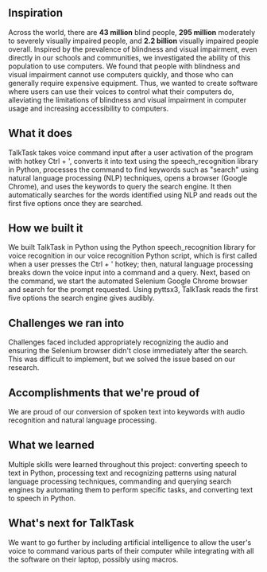 ## Inspiration
Across the world, there are **43 million** blind people, **295 million** moderately to severely visually impaired people, and **2.2 billion** visually impaired people overall. Inspired by the prevalence of blindness and visual impairment, even directly in our schools and communities, we investigated the ability of this population to use computers. We found that people with blindness and visual impairment cannot use computers quickly, and those who can generally require expensive equipment. Thus, we wanted to create software where users can use their voices to control what their computers do, alleviating the limitations of blindness and visual impairment in computer usage and increasing accessibility to computers.

## What it does
TalkTask takes voice command input after a user activation of the program with hotkey Ctrl + ', converts it into text using the speech_recognition library in Python, processes the command to find keywords such as "search" using natural language processing (NLP) techniques, opens a browser (Google Chrome), and uses the keywords to query the search engine. It then automatically searches for the words identified using NLP and reads out the first five options once they are searched.

## How we built it
We built TalkTask in Python using the Python speech_recognition library for voice recognition in our voice recognition Python script, which is first called when a user presses the Ctrl + ' hotkey; then, natural language processing breaks down the voice input into a command and a query. Next, based on the command, we start the automated Selenium Google Chrome browser and search for the prompt requested. Using pyttsx3, TalkTask reads the first five options the search engine gives audibly.

## Challenges we ran into
Challenges faced included appropriately recognizing the audio and ensuring the Selenium browser didn't close immediately after the search. This was difficult to implement, but we solved the issue based on our research.

## Accomplishments that we're proud of
We are proud of our conversion of spoken text into keywords with audio recognition and natural language processing.

## What we learned
Multiple skills were learned throughout this project: converting speech to text in Python, processing text and recognizing patterns using natural language processing techniques, commanding and querying search engines by automating them to perform specific tasks, and converting text to speech in Python.

## What's next for TalkTask
We want to go further by including artificial intelligence to allow the user's voice to command various parts of their computer while integrating with all the software on their laptop, possibly using macros.
